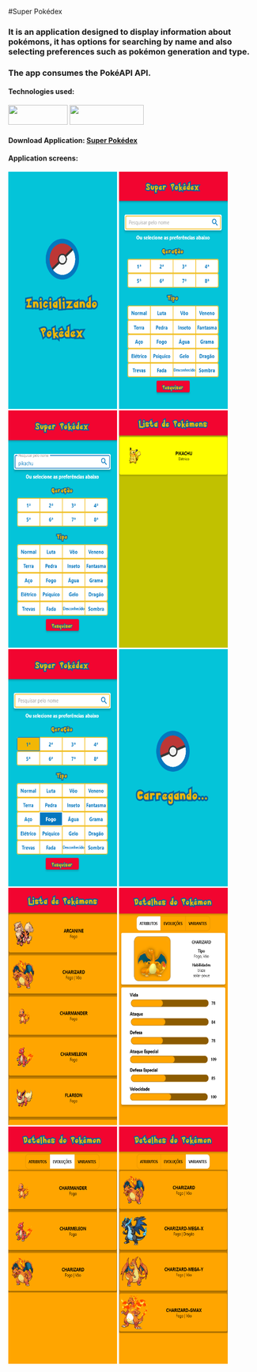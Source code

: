 #Super Pokédex

### It is an application designed to display information about pokémons, it has options for searching by name and also selecting preferences such as pokémon generation and type.

### The app consumes the PokéAPI API.

#### Technologies used:
<a target="_blank"><img height="40" width="120" src="https://img.shields.io/badge/Dart-0175C2?style=for-the-badge&logo=dart&logoColor=white" target="_blank"></a> <a target="_blank"><img height="40" width="150" src="https://img.shields.io/badge/Flutter-02569B?style=for-the-badge&logo=flutter&logoColor=white" target="_blank"></a>

#### Download Application: [Super Pokédex](./super-pokedex.apk)

#### Application screens:
<img height="480" width="220" src="screenshots/carregamento inicial.png" target="_blank"> <img height="480" width="220" src="screenshots/tela inicial.png" target="_blank"> <img height="480" width="220" src="screenshots/pesquisa pelo nome.png" target="_blank"> <img height="480" width="220" src="screenshots/listando busca pelo nome.png" target="_blank"> <img height="480" width="220" src="screenshots/pesquisa pelas preferencias.png" target="_blank"> <img height="480" width="220" src="screenshots/carregamento de busca.png" target="_blank"> <img height="480" width="220" src="screenshots/listando busca pelas preferencias.png" target="_blank"> <img height="480" width="220" src="screenshots/detalhes do pokemon.png" target="_blank"> <img height="480" width="220" src="screenshots/evolucoes do pokemon.png" target="_blank"> <img height="480" width="220" src="screenshots/variantes do pokemon.png" target="_blank">